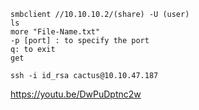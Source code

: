     smbclient //10.10.10.2/(share) -U (user)
    ls
    more "File-Name.txt"
    -p [port] : to specify the port
    q: to exit
    get

    ssh -i id_rsa cactus@10.10.47.187   


https://youtu.be/DwPuDptnc2w
